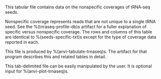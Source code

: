 This tabular file contains data on the nonspecific coverages of tRNA-seq seeds.

Nonspecific coverage represents reads that are not unique to a single tRNA seed. See the %(tnraseq-profile-db)s artifact for a fuller explanation of specific versus nonspecific coverage. The rows and columns of this table are identical to %(seeds-specific-txt)s except for the type of coverage data reported in each.

This file is produced by %(anvi-tabulate-trnaseq)s. The artifact for that program describes this and related tables in detail.

This tab-delimited file can be easily manipulated by the user. It is optional input for %(anvi-plot-trnaseq)s.
